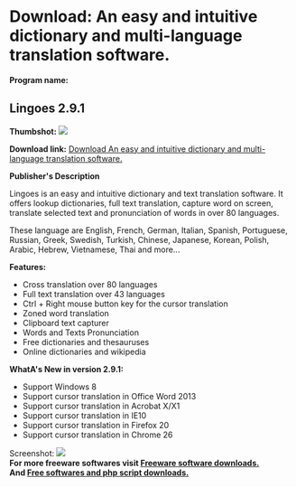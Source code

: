# Download: An easy and intuitive dictionary and multi-language translation software.

**Program name:**

## Lingoes 2.9.1

  
**Thumbshot:** ![](http://www.freewarefiles.com/screenshot/lingoes_md.jpg)   
  
**Download link:** [Download An easy and intuitive dictionary and multi-language translation software.](http://freesoftwares.boysofts.com/Lingoes-Translator_program_33207.html)  
  


**Publisher's Description**  
  


Lingoes is an easy and intuitive dictionary and text translation software. It offers lookup dictionaries, full text translation, capture word on screen, translate selected text and pronunciation of words in over 80 languages. 

These language are English, French, German, Italian, Spanish, Portuguese, Russian, Greek, Swedish, Turkish, Chinese, Japanese, Korean, Polish, Arabic, Hebrew, Vietnamese, Thai and more...

**Features:**

  * Cross translation over 80 languages 
  * Full text translation over 43 languages 
  * Ctrl + Right mouse button key for the cursor translation 
  * Zoned word translation 
  * Clipboard text capturer 
  * Words and Texts Pronunciation 
  * Free dictionaries and thesauruses 
  * Online dictionaries and wikipedia 

**WhatA's New in version 2.9.1:**

  * Support Windows 8 
  * Support cursor translation in Office Word 2013 
  * Support cursor translation in Acrobat X/X1 
  * Support cursor translation in IE10 
  * Support cursor translation in Firefox 20 
  * Support cursor translation in Chrome 26 

  
  
Screenshot: ![](http://www.freewarefiles.com/screenshot/lingoes.jpg)   
**For more freeware softwares visit [Freeware software downloads.](http://freesoftwares.boysofts.com/)**   
**And [Free softwares and php script downloads.](http://www.boysofts.com/)**
